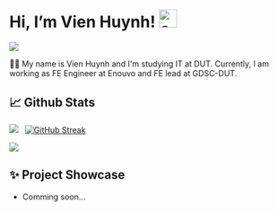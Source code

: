 # Hi, I’m Vien Huynh!   <img src="https://cdn3.emoji.gg/emojis/2537-codercat.gif" width="32px" height="32px" alt="codercat">


<a href=https://www.linkedin.com/in/hoangvien/> <img src="https://img.shields.io/badge/-LinkedIn-0e76a8?style=plastic&logo=linkedIn"> </a> 

🧑‍💻 My name is Vien Huynh and I'm studying IT at DUT. Currently, I am working as FE Engineer at Enouvo and FE lead at GDSC-DUT.



## 📈 Github Stats


<img src="https://github-readme-stats.vercel.app/api?username=N3iV&theme=tokyonight&show_icons=true&count_private=true"> &nbsp; [![GitHub Streak](http://github-readme-streak-stats.herokuapp.com?user=N3iV&theme=tokyonight&date_format=M%20j%5B%2C%20Y%5D)](https://git.io/streak-stats)


<img src="https://github-readme-stats.vercel.app/api/top-langs/?username=N3iV&theme=tokyonight&layout=compact&langs_count=6">

## ✨ Project Showcase
* Comming soon...
